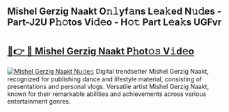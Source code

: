 ## Mishel Gerzig Naakt O𝚗𝚕yf𝚊ns L𝚎a𝚔ed N𝚞𝚍es - Part-J2U P𝚑𝚘tos Vi𝚍𝚎o - H𝚘𝚝 Part L𝚎a𝚔s UGFvr

# <h2><a href="http://kf82dt.oniu.top/?m=Mishel+Gerzig+Naakt">🔗👉 🔴 Mishel Gerzig Naakt P𝚑ot𝚘𝚜 V𝚒d𝚎o</a></h2>

[![Mishel Gerzig Naakt Nu𝚍e𝚜](https://i.imgur.com/0qMVB7G.gif)](http://kf82dt.oniu.top/?m=Mishel+Gerzig+Naakt)
Digital trendsetter Mishel Gerzig Naakt, recognized for publishing dance and lifestyle material, consisting of presentations and personal vlogs. Versatile artist Mishel Gerzig Naakt, known for their remarkable abilities and achievements across various entertainment genres.  
